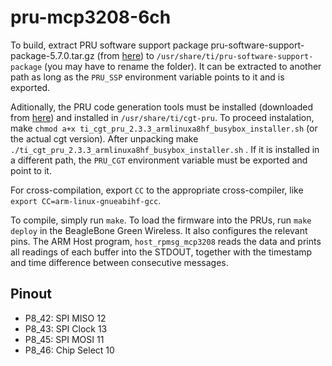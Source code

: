 # pru-mcp3208-6ch

To build, extract PRU software support package pru-software-support-package-5.7.0.tar.gz (from
[here](https://git.ti.com/cgit/pru-software-support-package/pru-software-support-package/snapshot/pru-software-support-package-5.7.0.tar.gz)) to 
`/usr/share/ti/pru-software-support-package` (you may have to rename the folder). It can be 
extracted to another path as long as the `PRU_SSP` environment variable points to it and is exported.

Aditionally, the PRU code generation tools must be installed (downloaded from [here](http://software-dl.ti.com/codegen/esd/cgt_public_sw/PRU/2.3.3/ti_cgt_pru_2.3.3_armlinuxa8hf_busybox_installer.sh)) and installed in
`/usr/share/ti/cgt-pru`. To proceed instalation, make  `chmod a+x ti_cgt_pru_2.3.3_armlinuxa8hf_busybox_installer.sh` (or the actual cgt version). After unpacking make `./ti_cgt_pru_2.3.3_armlinuxa8hf_busybox_installer.sh` . If it is installed in a different path, the `PRU_CGT` environment variable must be exported and point to it.

For cross-compilation, export `CC` to the appropriate cross-compiler, like `export CC=arm-linux-gnueabihf-gcc`.

To compile, simply run `make`. To load the firmware into the PRUs, run 
`make deploy` in the BeagleBone Green Wireless. It also configures the relevant pins.
The ARM Host program, `host_rpmsg_mcp3208` reads the data and prints all readings of each buffer into the STDOUT, together with the timestamp and time difference between consecutive messages.

Pinout
------

* P8_42: SPI MISO     12
* P8_43: SPI Clock    13
* P8_45: SPI MOSI     11
* P8_46: Chip Select  10
